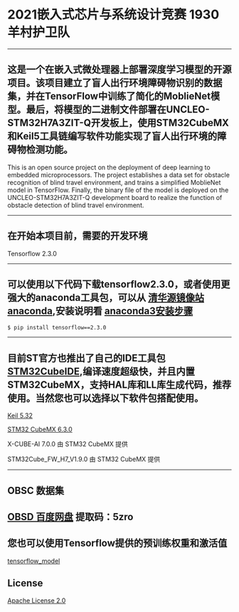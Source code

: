 # 2021嵌入式芯片与系统设计竞赛 1930 羊村护卫队

---
这是一个在嵌入式微处理器上部署深度学习模型的开源项目。该项目建立了盲人出行环境障碍物识别的数据集，并在TensorFlow中训练了简化的MoblieNet模型。最后，将模型的二进制文件部署在UNCLEO- STM32H7A3ZIT-Q开发板上，使用STM32CubeMX和Keil5工具链编写软件功能实现了盲人出行环境的障碍物检测功能。
---

This is an open source project on the deployment of deep learning to embedded microprocessors. The project establishes a data set for obstacle recognition of blind travel environment, and trains a simplified MoblieNet model in TensorFlow. Finally, the binary file of the model is deployed on the UNCLEO-STM32H7A3ZIT-Q development board to realize the function of obstacle detection of blind travel environment.

---
在开始本项目前，需要的开发环境
---

Tensorflow 2.3.0 

---
可以使用以下代码下载tensorflow2.3.0，或者使用更强大的anaconda工具包，可以从 [清华源镜像站anaconda](https://mirrors.tuna.tsinghua.edu.cn/anaconda/pkgs/main/),安装说明看 [anaconda3安装步骤](https://zhuanlan.zhihu.com/p/75717350)
---
```
$ pip install tensorflow==2.3.0
```
---
目前ST官方也推出了自己的IDE工具包 [STM32CubeIDE](https://www.st.com/zh/development-tools/stm32cubeide.html),编译速度超级快，并且内置STM32CubeMX，支持HAL库和LL库生成代码，推荐使用。当然您也可以选择以下软件包搭配使用。
---
[Keil 5.32](https://www2.keil.com/mdk5)

[STM32 CubeMX 6.3.0](https://www.st.com/zh/development-tools/stm32cubemx.html)

X-CUBE-AI 7.0.0  由 STM32 CubeMX 提供

STM32Cube_FW_H7_V1.9.0 由 STM32 CubeMX 提供

---
OBSC 数据集
---
 [OBSD 百度网盘](https://pan.baidu.com/s/1wkU6P3CFKcUWcLv6ivyM-Q) 提取码：5zro
---
您也可以使用Tensorflow提供的预训练权重和激活值
---
[tensorflow_model](https://github.com/tensorflow/models/tree/master/research/slim/nets)


## License
[Apache License 2.0](LICENSE)
